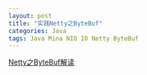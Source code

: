 ```yaml
---
layout: post
title: "实践Netty之ByteBuf"
categories: Java
tags: Java Mina NIO IO Netty ByteBuf
---
```




[Netty之ByteBuf解读](https://blog.csdn.net/m0_62436868/article/details/130929809)